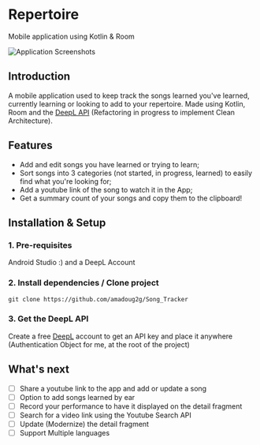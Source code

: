 # Repertoire
Mobile application using Kotlin &amp; Room

![Application Screenshots](https://user-images.githubusercontent.com/44437106/126813410-f07429f5-7509-457d-8231-925b8116d879.png)


## Introduction
A mobile application used to keep track the songs learned you've learned, currently learning or looking to add to your repertoire. Made using Kotlin, Room and the [DeepL API](https://www.deepl.com/docs-api/introduction/) (Refactoring in progress to implement Clean Architecture).

## Features
* Add and edit songs you have learned or trying to learn;
* Sort songs into 3 categories (not started, in progress, learned) to easily find what you're looking for;
* Add a youtube link of the song to watch it in the App;
* Get a summary count of your songs and copy them to the clipboard!

## Installation & Setup
### 1. Pre-requisites
Android Studio :) and a DeepL Account
### 2. Install dependencies / Clone project
```
git clone https://github.com/amadoug2g/Song_Tracker
```
### 3. Get the DeepL API
Create a free [DeepL](https://www.deepl.com/docs-api/introduction/) account to get an API key and place it anywhere (Authentication Object for me, at the root of the project)

## What's next
- [ ] Share a youtube link to the app and add or update a song
- [ ] Option to add songs learned by ear
- [ ] Record your performance to have it displayed on the detail fragment
- [ ] Search for a video link using the Youtube Search API
- [ ] Update (Modernize) the detail fragment
- [ ] Support Multiple languages
